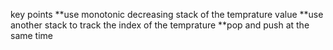 key points
**use monotonic decreasing stack of the temprature value
**use another stack to track the index of the temprature
**pop and push at the same time